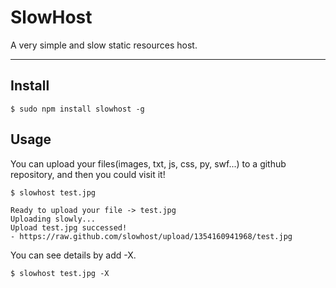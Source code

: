 # SlowHost

A very simple and slow static resources host.

---

## Install

```
$ sudo npm install slowhost -g
```

## Usage

You can upload your files(images, txt, js, css, py, swf...) to a github repository, and then you could visit it!

```
$ slowhost test.jpg
```
 
```
Ready to upload your file -> test.jpg
Uploading slowly...
Upload test.jpg successed!
- https://raw.github.com/slowhost/upload/1354160941968/test.jpg
```

You can see details by add -X.

```
$ slowhost test.jpg -X
```
